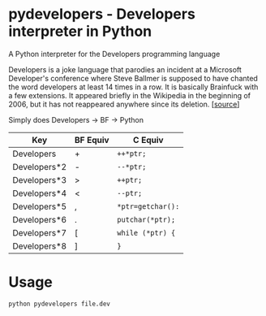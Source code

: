 # pydevelopers - Developers interpreter in Python
A Python interpreter for the Developers programming language

Developers is a joke language that parodies an incident at a Microsoft Developer's conference where Steve Ballmer is supposed to have chanted the word developers at least 14 times in a row. It is basically Brainfuck with a few extensions. It appeared briefly in the Wikipedia in the beginning of 2006, but it has not reappeared anywhere since its deletion. [[source](https://esolangs.org/wiki/Developers)]

Simply does Developers -> BF -> Python

| Key          | BF Equiv | C Equiv         |
|--------------|----------|-----------------|
| Developers   | +        | `++*ptr; `        |
| Developers*2 | -        | `--*ptr;`         |
| Developers*3 | >        | `++ptr;`          |
| Developers*4 | <        | `--ptr;`          |
| Developers*5 | ,        | `*ptr=getchar():` |
| Developers*6 | .        | `putchar(*ptr);`  |
| Developers*7 | [        | `while (*ptr) {`  |
| Developers*8 | ]        | `}`               |

# Usage
```
python pydevelopers file.dev
```
